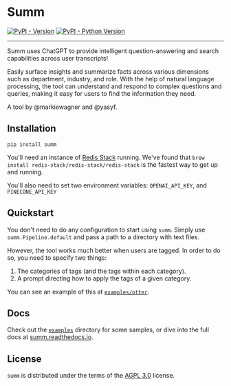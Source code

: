 # Summ

[![PyPI - Version](https://img.shields.io/pypi/v/summ.svg)](https://pypi.org/project/summ)
[![PyPI - Python Version](https://img.shields.io/pypi/pyversions/summ.svg)](https://pypi.org/project/summ)

-----

Summ uses ChatGPT to provide intelligent question-answering and search capabilities across user transcripts!

Easily surface insights and summarize facts across various dimensions such as department, industry, and role. With the help of natural language processing, the tool can understand and respond to complex questions and queries, making it easy for users to find the information they need.

A tool by @markiewagner and @yasyf.

## Installation

```console
pip install summ
```

You'll need an instance of [Redis Stack](https://redis.io/docs/stack/get-started/install/) running. We've found that `brew install redis-stack/redis-stack/redis-stack` is the fastest way to get up and running.

You'll also need to set two environment variables: `OPENAI_API_KEY`, and `PINECONE_API_KEY`

## Quickstart

You don't need to do any configuration to start using `summ`. Simply use `summ.Pipeline.default` and pass a path to a directory with text files.

However, the tool works much better when users are tagged. In order to do so, you need to specify two things:

1. The categories of tags (and the tags within each category).
2. A prompt directing how to apply the tags of a given category.

You can see an example of this at [`examples/otter`](examples/otter).

## Docs

Check out the [`examples`](examples) directory for some samples, or dive into the full docs at [summ.readthedocs.io](https://summ.readthedocs.io/en/latest/).

## License

`summ` is distributed under the terms of the [AGPL 3.0](https://spdx.org/licenses/AGPL-3.0-only.html) license.
